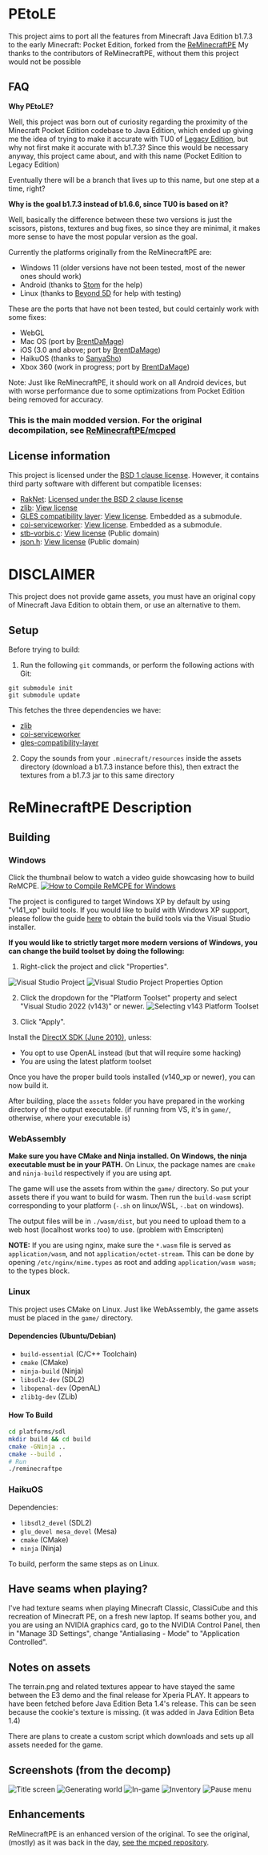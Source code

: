 # PEtoLE

This project aims to port all the features from Minecraft Java Edition b1.7.3 to the early Minecraft: Pocket Edition, forked from the [ReMinecraftPE](https://github.com/ReMinecraftPE/)
My thanks to the contributors of ReMinecraftPE, without them this project would not be possible

## FAQ

**Why PEtoLE?**

Well, this project was born out of curiosity regarding the proximity of the Minecraft Pocket Edition codebase to Java Edition, which ended up giving me the idea of ​​trying to make it accurate with TU0 of [Legacy Edition](https://minecraft.wiki/w/Legacy_Console_Edition), but why not first make it accurate with b1.7.3? Since this would be necessary anyway, this project came about, and with this name (Pocket Edition to Legacy Edition)

Eventually there will be a branch that lives up to this name, but one step at a time, right?

**Why is the goal b1.7.3 instead of b1.6.6, since TU0 is based on it?**

Well, basically the difference between these two versions is just the scissors, pistons, textures and bug fixes, so since they are minimal, it makes more sense to have the most popular version as the goal.

Currently the platforms originally from the ReMinecraftPE are:
* Windows 11 (older versions have not been tested, most of the newer ones should work)
* Android (thanks to [Stom](https://github.com/Stommm) for the help)
* Linux (thanks to [Beyond 5D](https://gitlab.com/Beyond_5D) for help with testing)

These are the ports that have not been tested, but could certainly work with some fixes:
* WebGL
* Mac OS (port by [BrentDaMage](https://github.com/BrentDaMage))
* iOS (3.0 and above; port by [BrentDaMage](https://github.com/BrentDaMage))
* HaikuOS (thanks to [SanyaSho](https://github.com/SanyaSho))
* Xbox 360 (work in progress; port by [BrentDaMage](https://github.com/BrentDaMage))

Note: Just like ReMinecraftPE, it should work on all Android devices, but with worse performance due to some optimizations from Pocket Edition being removed for accuracy.

### This is the main modded version. For the original decompilation, see [ReMinecraftPE/mcped](https://github.com/ReMinecraftPE/mcped)

## License information

This project is licensed under the [BSD 1 clause license](LICENSE.md). However, it contains third party
software with different but compatible licenses:

- [RakNet](https://github.com/facebookarchive/RakNet): [Licensed under the BSD 2 clause license](thirdparty/raknet/LICENSE)
- [zlib](https://github.com/madler/zlib): [View license](thirdparty/zlib/LICENSE)
- [GLES compatibility layer](https://github.com/TheBrokenRail/gles-compatibility-layer): [View license](https://github.com/TheBrokenRail/gles-compatibility-layer/blob/master/LICENSE). Embedded as a submodule.
- [coi-serviceworker](https://github.com/gzuidhof/coi-serviceworker): [View license](https://github.com/gzuidhof/coi-serviceworker/blob/master/LICENSE). Embedded as a submodule.
- [stb-vorbis.c](https://github.com/nothings/stb/tree/master): [View license](https://github.com/nothings/stb/blob/master/LICENSE) (Public domain)
- [json.h](https://github.com/sheredom/json.h): [View license](https://github.com/sheredom/json.h/blob/master/LICENSE) (Public domain)

# DISCLAIMER

This project does not provide game assets, you must have an original copy of Minecraft Java Edition to obtain them, or use an alternative to them.

## Setup

Before trying to build:

1. Run the following `git` commands, or perform the following actions with Git:
```
git submodule init
git submodule update
```

This fetches the three dependencies we have:
- [zlib](https://github.com/madler/zlib)
- [coi-serviceworker](https://github.com/gzuidhof/coi-serviceworker)
- [gles-compatibility-layer](https://github.com/TheBrokenRail/gles-compatibility-layer.git)

2. Copy the sounds from your `.minecraft/resources` inside the assets directory (download a b1.7.3 instance before this), then extract the textures from a b1.7.3 jar to this same directory

# ReMinecraftPE Description

## Building

### Windows

Click the thumbnail below to watch a video guide showcasing how to build ReMCPE.
<a href="https://youtu.be/Tx1u7C2DCPI" target="_blank">
  <img alt="How to Compile ReMCPE for Windows" src="http://i.ytimg.com/vi/Tx1u7C2DCPI/maxresdefault.jpg" />
</a>

The project is configured to target Windows XP by default by using "v141_xp" build tools. If you would like
to build with Windows XP support, please follow the guide [here](https://learn.microsoft.com/en-us/cpp/build/configuring-programs-for-windows-xp?view=msvc-170#install-the-windows-xp-platform-toolset)
to obtain the build tools via the Visual Studio installer.

**If you would like to strictly target more modern versions of Windows, you can change the build toolset by
doing the following:**

1. Right-click the project and click "Properties".

![Visual Studio Project](screenshots/visualstudio/mcpe_project.png)
![Visual Studio Project Properties Option](screenshots/visualstudio/properties_contextmenu.png)

2. Click the dropdown for the "Platform Toolset" property and select "Visual Studio 2022 (v143)" or newer.
![Selecting v143 Platform Toolset](screenshots/visualstudio/mcpe_project_properties_v143.png)

3. Click "Apply".

Install the [DirectX SDK (June 2010)](https://www.microsoft.com/en-US/download/details.aspx?id=6812), unless:
- You opt to use OpenAL instead (but that will require some hacking)
- You are using the latest platform toolset

Once you have the proper build tools installed (v140_xp or newer), you can now build it.

After building, place the `assets` folder you have prepared in the working directory of the output executable.
(if running from VS, it's in `game/`, otherwise, where your executable is)

### WebAssembly

**Make sure you have CMake and Ninja installed. On Windows, the ninja executable must be in your PATH.**
On Linux, the package names are `cmake` and `ninja-build` respectively if you are using apt.

The game will use the assets from within the `game/` directory. So put your assets there if you want to build
for wasm. Then run the `build-wasm` script corresponding to your platform (`-.sh` on linux/WSL, `-.bat` on
windows).

The output files will be in `./wasm/dist`, but you need to upload them to a web host (localhost works too) to
use. (problem with Emscripten)

**NOTE:** If you are using nginx, make sure the `*.wasm` file is served as `application/wasm`, and not
`application/octet-stream`. This can be done by opening `/etc/nginx/mime.types` as root and adding
`application/wasm wasm;` to the types block.

### Linux

This project uses CMake on Linux. Just like WebAssembly, the game assets must be placed in the `game/` directory.

#### Dependencies (Ubuntu/Debian)

- `build-essential` (C/C++ Toolchain)
- `cmake` (CMake)
- `ninja-build` (Ninja)
- `libsdl2-dev` (SDL2)
- `libopenal-dev` (OpenAL)
- `zlib1g-dev` (ZLib)

#### How To Build

```sh
cd platforms/sdl
mkdir build && cd build
cmake -GNinja ..
cmake --build .
# Run
./reminecraftpe
```

### HaikuOS

Dependencies:
- `libsdl2_devel` (SDL2)
- `glu_devel mesa_devel` (Mesa)
- `cmake` (CMake)
- `ninja` (Ninja)

To build, perform the same steps as on Linux.
 
## Have seams when playing?

I've had texture seams when playing Minecraft Classic, ClassiCube and this recreation of Minecraft PE, on a
fresh new laptop. If seams bother you, and you are using an NVIDIA graphics card, go to the NVIDIA Control
Panel, then in "Manage 3D Settings", change "Antialiasing - Mode" to "Application Controlled".

## Notes on assets

The terrain.png and related textures appear to have stayed the same between the E3 demo and the final release
for Xperia PLAY. It appears to have been fetched before Java Edition Beta 1.4's release. This can be seen
because the cookie's texture is missing. (it was added in Java Edition Beta 1.4)

There are plans to create a custom script which downloads and sets up all assets needed for the game.

## Screenshots (from the decomp)

![Title screen](screenshots/title_screen.png)
![Generating world](screenshots/loading.png)
![In-game](screenshots/ingame.png)
![Inventory](screenshots/inventory.png)
![Pause menu](screenshots/pause_screen.png)

## Enhancements

ReMinecraftPE is an enhanced version of the original. To see the original, (mostly) as it was back in the day,
[see the mcped repository](https://github.com/ReMinecraftPE/mcped).

